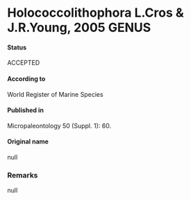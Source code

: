 Holococcolithophora L.Cros & J.R.Young, 2005 GENUS
=======

#### Status
ACCEPTED

#### According to
World Register of Marine Species

#### Published in
Micropaleontology 50 (Suppl. 1): 60.

#### Original name
null

### Remarks
null